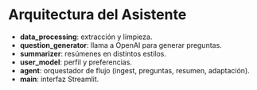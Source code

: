 # Arquitectura del Asistente

- **data_processing**: extracción y limpieza.
- **question_generator**: llama a OpenAI para generar preguntas.
- **summarizer**: resúmenes en distintos estilos.
- **user_model**: perfil y preferencias.
- **agent**: orquestador de flujo (ingest, preguntas, resumen, adaptación).
- **main**: interfaz Streamlit.